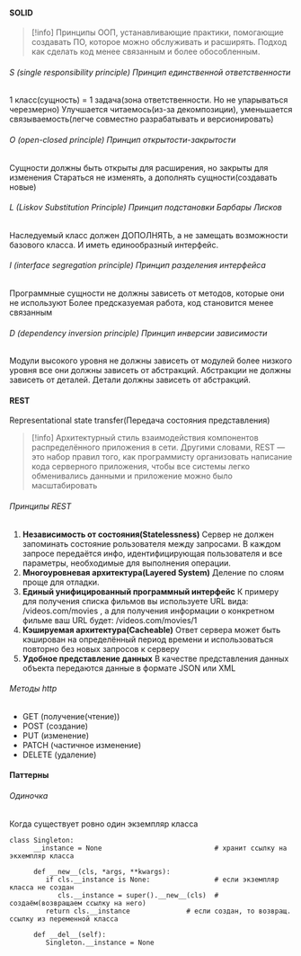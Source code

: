 #### SOLID
>[!info] Принципы ООП, устанавливающие практики, помогающие создавать ПО, которое можно обслуживать и расширять. Подход как сделать код менее связанным и более обособленным.

###### S (single responsibility principle) Принцип единственной ответственности
1 класс(сущность) = 1 задача(зона ответственности. Но не упарываться черезмерно)
Улучшается читаемось(из-за декомпозиции), уменьшается связываемость(легче совместно разрабатывать и версионировать)

###### O (open-closed principle) Принцип открытости-закрытости
Сущности должны быть открыты для расширения, но закрыты для изменения
Стараться не изменять, а дополнять сущности(создавать новые)

###### L (Liskov Substitution Principle) Принцип подстановки Барбары Лисков
Наследуемый класс должен ДОПОЛНЯТЬ, а не замещать возможности базового класса. И иметь единообразный интерфейс.

###### I (interface segregation principle) Принцип разделения интерфейса
Программные сущности не должны зависеть от методов, которые они не используют
Более предсказуемая работа, код становится менее связанным

###### D (dependency inversion principle) Принцип инверсии зависимости
Модули высокого уровня не должны зависеть от модулей более низкого уровня все они
должны зависеть от абстракций. Абстракции не должны зависеть от деталей. Детали 
должны зависеть от абстракций.

#### REST
Representational state transfer(Передача состояния представления)
>[!info] Архитектурный стиль взаимодействия компонентов распределённого приложения в сети. Другими словами, REST — это набор правил того, как программисту организовать написание кода серверного приложения, чтобы все системы легко обменивались данными и приложение можно было масштабировать

###### Принципы REST
1) **Независимость от состояния(Statelessness)**
   Сервер не должен запоминать состояние рользователя между запросами. В каждом запросе
   передаётся инфо, идентифицирующая пользователя и все параметры, необходимые для
   выполнения операции.
2) **Многоуровневая архитектура(Layered System)**
   Деление по слоям проще для отладки.
3) **Единый унифицированный программный интерфейс**
   К примеру для получения списка фильмов вы используете URL вида: /videos.com/movies , а для
   получения информации о конкретном фильме ваш URL будет: /videos.com/movies/1
4) **Кэшируемая архитектура(Cacheable)**
   Ответ сервера может быть кэширован на определённый период времени и использоваться
   повторно без новых запросов к серверу
5) **Удобное представление данных**
   В качестве представления данных объекта передаются данные в формате JSON или XML

###### Методы http
- GET       (получение(чтение))
- POST      (создание)
- PUT       (изменение)
- PATCH     (частичное изменение)
- DELETE    (удаление)

#### Паттерны
###### Одиночка
Когда существует ровно один экземпляр класса
```
class Singleton:
      __instance = None                            # хранит ссылку на экхемпляр класса

      def __new__(cls, *args, **kwargs):
         if cls.__instance is None:                # если экземпляр класса не создан
            cls.__instance = super().__new__(cls)  # создаём(возвращаем ссылку на него)
         return cls.__instance              # если создан, то возвращ. ссылку из переменной класса

      def __del__(self):
         Singleton.__instance = None
```

